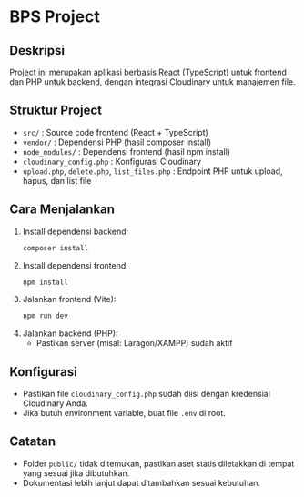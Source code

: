 # BPS Project

## Deskripsi
Project ini merupakan aplikasi berbasis React (TypeScript) untuk frontend dan PHP untuk backend, dengan integrasi Cloudinary untuk manajemen file.

## Struktur Project
- `src/` : Source code frontend (React + TypeScript)
- `vendor/` : Dependensi PHP (hasil composer install)
- `node_modules/` : Dependensi frontend (hasil npm install)
- `cloudinary_config.php` : Konfigurasi Cloudinary
- `upload.php`, `delete.php`, `list_files.php` : Endpoint PHP untuk upload, hapus, dan list file

## Cara Menjalankan
1. Install dependensi backend:
   ```bash
   composer install
   ```
2. Install dependensi frontend:
   ```bash
   npm install
   ```
3. Jalankan frontend (Vite):
   ```bash
   npm run dev
   ```
4. Jalankan backend (PHP):
   - Pastikan server (misal: Laragon/XAMPP) sudah aktif

## Konfigurasi
- Pastikan file `cloudinary_config.php` sudah diisi dengan kredensial Cloudinary Anda.
- Jika butuh environment variable, buat file `.env` di root.

## Catatan
- Folder `public/` tidak ditemukan, pastikan aset statis diletakkan di tempat yang sesuai jika dibutuhkan.
- Dokumentasi lebih lanjut dapat ditambahkan sesuai kebutuhan. 